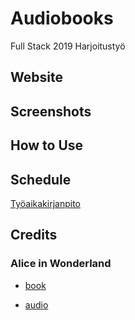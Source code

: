 # Audiobooks

Full Stack 2019 Harjoitustyö 

## Website

## Screenshots

## How to Use

## Schedule

[Työaikakirjanpito](https://github.com/NinaKWelch/audiobooks/wiki)

## Credits

### Alice in Wonderland

- [book](http://www.gutenberg.org/files/28885/28885-h/28885-h.htm)

- [audio](https://librivox.org/alices-adventures-in-wonderland-by-lewis-carroll-3/)
